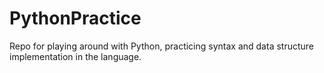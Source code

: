 # PythonPractice
Repo for playing around with Python, practicing syntax and data structure implementation in the language.
